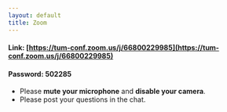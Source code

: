 ```yaml
---
layout: default
title: Zoom
---
```


#### Link: [https://tum-conf.zoom.us/j/66800229985](https://tum-conf.zoom.us/j/66800229985)
#### Password: 502285

* Please **mute your microphone** and **disable your camera**.
* Please post your questions in the chat.
